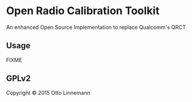 # Open Radio Calibration Toolkit

An enhanced Open Source Implementation to replace Qualcomm's QRCT


## Usage

FIXME

## GPLv2

Copyright © 2015 Otto Linnemann
